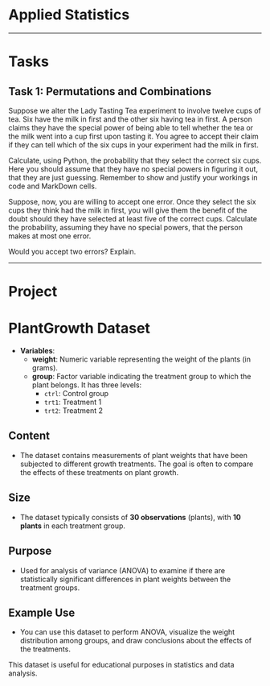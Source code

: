 # Applied Statistics
---------------------------------
# Tasks 

## Task 1: Permutations and Combinations
Suppose we alter the Lady Tasting Tea experiment to involve twelve cups of tea. Six have the milk in first and the other six having tea in first. A person claims they have the special power of being able to tell whether the tea or the milk went into a cup first upon tasting it. You agree to accept their claim if they can tell which of the six cups in your experiment had the milk in first.

Calculate, using Python, the probability that they select the correct six cups. Here you should assume that they have no special powers in figuring it out, that they are just guessing. Remember to show and justify your workings in code and MarkDown cells.

Suppose, now, you are willing to accept one error. Once they select the six cups they think had the milk in first, you will give them the benefit of the doubt should they have selected at least five of the correct cups. Calculate the probability, assuming they have no special powers, that the person makes at most one error.

Would you accept two errors? Explain.

---------------------------------

# Project

# PlantGrowth Dataset

- **Variables**:
  - **weight**: Numeric variable representing the weight of the plants (in grams).
  - **group**: Factor variable indicating the treatment group to which the plant belongs. It has three levels:
    - `ctrl`: Control group
    - `trt1`: Treatment 1
    - `trt2`: Treatment 2

## Content

- The dataset contains measurements of plant weights that have been subjected to different growth treatments. The goal is often to compare the effects of these treatments on plant growth.

## Size

- The dataset typically consists of **30 observations** (plants), with **10 plants** in each treatment group.

## Purpose

- Used for analysis of variance (ANOVA) to examine if there are statistically significant differences in plant weights between the treatment groups.

## Example Use

- You can use this dataset to perform ANOVA, visualize the weight distribution among groups, and draw conclusions about the effects of the treatments.

This dataset is useful for educational purposes in statistics and data analysis.
